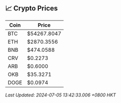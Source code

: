 ## 📈 Crypto Prices

| Coin | Price |
| ---- | ----- |
| BTC | $54267.8047 |
| ETH | $2870.3556 |
| BNB | $474.0588 |
| CRV | $0.2273 |
| ARB | $0.6000 |
| OKB | $35.3271 |
| DOGE | $0.0974 |

_Last Updated: 2024-07-05 13:42:33.006 +0800 HKT_